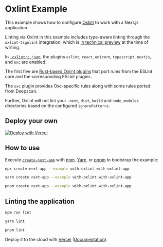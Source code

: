 # Oxlint Example

This example shows how to configure [Oxlint](https://oxc.rs/docs/guide/usage/linter) to work with a Next.js application.

Linting via Oxlint in this example includes type-aware linting through the `oxlint-tsgolint` integration, which is [in technical preview](https://oxc.rs/blog/2025-08-17-oxlint-type-aware.html) at the time of writing.

In [`.oxlintrc.json`](./.oxlintrc.json), the plugins `eslint`, `react`, `unicorn`, `typescript`, `nextjs`, and `oxc` are enabled.

The first five are [Rust-based Oxlint plugins](https://oxc.rs/docs/guide/usage/linter/plugins.html#supported-plugins) that port rules from the ESLint core and the corresponding ESLint plugins.

The `oxc` plugin provides Oxc-specific rules along with some rules ported from Deepscan.

Further, Oxlint will not lint your `.next`, `dist`, `build` and `node_modules` directories based on the configured `ignorePatterns`.

## Deploy your own

[![Deploy with Vercel](https://vercel.com/button)](https://vercel.com/new/clone?repository-url=https://github.com/vercel/next.js/tree/canary/examples/with-oxlint&project-name=with-oxlint&repository-name=with-oxlint)

## How to use

Execute [`create-next-app`](https://github.com/vercel/next.js/tree/canary/packages/create-next-app) with [npm](https://docs.npmjs.com/cli/init), [Yarn](https://yarnpkg.com/lang/en/docs/cli/create/), or [pnpm](https://pnpm.io) to bootstrap the example:

```bash
npx create-next-app --example with-oxlint with-oxlint-app
```

```bash
yarn create next-app --example with-oxlint with-oxlint-app
```

```bash
pnpm create next-app --example with-oxlint with-oxlint-app
```

## Linting the application


```bash
npm run lint
```

```bash
yarn lint
```

```bash
pnpm lint
```

Deploy it to the cloud with [Vercel](https://vercel.com/new?utm_source=github&utm_medium=readme&utm_campaign=next-example) ([Documentation](https://nextjs.org/docs/deployment)).

